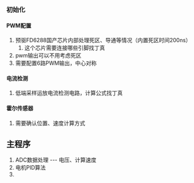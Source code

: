 ### 初始化
#### PWM配置
1. 预驱FD6288国产芯片内部处理死区、导通等情况（内置死区时间200ns）
	1. 这个芯片需要连接哪些引脚找丁真
2. pwm输出可以不用考虑死区
3. 需要配置6路PWM输出，中心对称
#### 电流检测
1. 低端采样运放电流检测电路，计算公式找丁真

#### 霍尔传感器
1. 需要确认位置、速度计算方式

## 主程序
1. ADC数据处理 --- 电压、计算速度
2. 电机PID算法
3. 